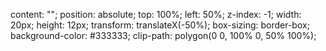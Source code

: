 content: "";
  position: absolute;
  top: 100%;
  left: 50%;
  z-index: -1;
  width: 20px;
  height: 12px;
  transform: translateX(-50%);
  box-sizing: border-box;
  background-color: #333333;
  clip-path: polygon(0 0, 100% 0, 50% 100%);
